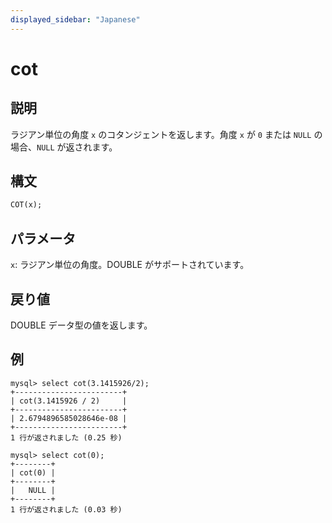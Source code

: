```yaml
---
displayed_sidebar: "Japanese"
---
```


# cot

## 説明

ラジアン単位の角度 `x` のコタンジェントを返します。角度 `x` が `0` または `NULL` の場合、`NULL` が返されます。

## **構文**

```SQL
COT(x);
```

## **パラメータ**

`x`: ラジアン単位の角度。DOUBLE がサポートされています。

## **戻り値**

DOUBLE データ型の値を返します。

## **例**

```Plaintext
mysql> select cot(3.1415926/2);
+------------------------+
| cot(3.1415926 / 2)     |
+------------------------+
| 2.6794896585028646e-08 |
+------------------------+
1 行が返されました (0.25 秒)

mysql> select cot(0);
+--------+
| cot(0) |
+--------+
|   NULL |
+--------+
1 行が返されました (0.03 秒)
```
